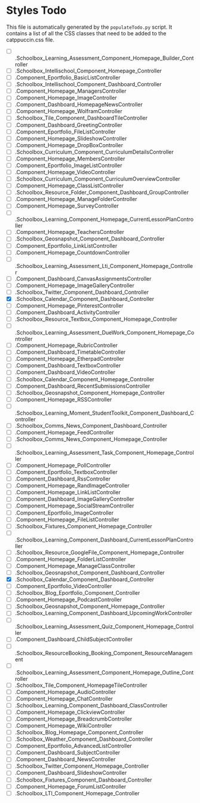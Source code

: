# Styles Todo

This file is automatically generated by the `populateTodo.py` script. It contains a list of all the CSS classes that need to be added to the catppuccin.css file.

- [ ] .Schoolbox_Learning_Assessment_Component_Homepage_Builder_Controller
- [ ] .Schoolbox_Intellischool_Component_Homepage_Controller
- [ ] .Component_Eportfolio_BasicListController
- [ ] .Schoolbox_Intellischool_Component_Dashboard_Controller
- [ ] .Component_Homepage_ManagersController
- [ ] .Component_Homepage_ImageController
- [ ] .Component_Dashboard_HomepageNewsController
- [ ] .Component_Homepage_WolframController
- [ ] .Schoolbox_Tile_Component_DashboardTileController
- [ ] .Component_Dashboard_GreetingController
- [ ] .Component_Eportfolio_FileListController
- [ ] .Component_Homepage_SlideshowController
- [ ] .Component_Homepage_DropBoxController
- [ ] .Schoolbox_Curriculum_Component_CurriculumDetailsController
- [ ] .Component_Homepage_MembersController
- [ ] .Component_Eportfolio_ImageListController
- [ ] .Component_Homepage_VideoController
- [ ] .Schoolbox_Curriculum_Component_CurriculumOverviewController
- [ ] .Component_Homepage_ClassListController
- [ ] .Schoolbox_Resource_Folder_Component_Dashboard_GroupController
- [ ] .Component_Homepage_ManageFolderController
- [ ] .Component_Homepage_SurveyController
- [ ] .Schoolbox_Learning_Component_Homepage_CurrentLessonPlanController
- [ ] .Component_Homepage_TeachersController
- [ ] .Schoolbox_Geosnapshot_Component_Dashboard_Controller
- [ ] .Component_Eportfolio_LinkListController
- [ ] .Component_Homepage_CountdownController
- [ ] .Schoolbox_Learning_Assessment_Lti_Component_Homepage_Controller
- [ ] .Component_Dashboard_CanvasAssignmentsController
- [ ] .Component_Homepage_ImageGalleryController
- [ ] .Schoolbox_Twitter_Component_Dashboard_Controller
- [x] .Schoolbox_Calendar_Component_Dashboard_Controller
- [ ] .Component_Homepage_PinterestController
- [ ] .Component_Dashboard_ActivityController
- [ ] .Schoolbox_Resource_Textbox_Component_Homepage_Controller
- [ ] .Schoolbox_Learning_Assessment_DueWork_Component_Homepage_Controller
- [ ] .Component_Homepage_RubricController
- [ ] .Component_Dashboard_TimetableController
- [ ] .Component_Homepage_EtherpadController
- [ ] .Component_Dashboard_TextboxController
- [ ] .Component_Dashboard_VideoController
- [ ] .Schoolbox_Calendar_Component_Homepage_Controller
- [ ] .Component_Dashboard_RecentSubmissionsController
- [ ] .Schoolbox_Geosnapshot_Component_Homepage_Controller
- [ ] .Component_Homepage_RSSController
- [ ] .Schoolbox_Learning_Moment_StudentToolkit_Component_Dashboard_Controller
- [ ] .Schoolbox_Comms_News_Component_Dashboard_Controller
- [ ] .Component_Homepage_FeedController
- [ ] .Schoolbox_Comms_News_Component_Homepage_Controller
- [ ] .Schoolbox_Learning_Assessment_Task_Component_Homepage_Controller
- [ ] .Component_Homepage_PollController
- [ ] .Component_Eportfolio_TextboxController
- [ ] .Component_Dashboard_RssController
- [ ] .Component_Homepage_RandImageController
- [ ] .Component_Homepage_LinkListController
- [ ] .Component_Dashboard_ImageGalleryController
- [ ] .Component_Homepage_SocialStreamController
- [ ] .Component_Eportfolio_ImageController
- [ ] .Component_Homepage_FileListController
- [ ] .Schoolbox_Fixtures_Component_Homepage_Controller
- [ ] .Schoolbox_Learning_Component_Dashboard_CurrentLessonPlanController
- [ ] .Schoolbox_Resource_GoogleFile_Component_Homepage_Controller
- [ ] .Component_Homepage_FolderListController
- [ ] .Component_Homepage_ManageClassController
- [ ] .Schoolbox_Geosnapshot_Component_Dashboard_Controller
- [x] .Schoolbox_Calendar_Component_Dashboard_Controller
- [ ] .Component_Eportfolio_VideoController
- [ ] .Schoolbox_Blog_Eportfolio_Component_Controller
- [ ] .Component_Homepage_PodcastController
- [ ] .Schoolbox_Geosnapshot_Component_Homepage_Controller
- [ ] .Schoolbox_Learning_Component_Dashboard_UpcomingWorkController
- [ ] .Schoolbox_Learning_Assessment_Quiz_Component_Homepage_Controller
- [ ] .Component_Dashboard_ChildSubjectController
- [ ] .Schoolbox_ResourceBooking_Booking_Component_ResourceManagement
- [ ] .Schoolbox_Learning_Assessment_Component_Homepage_Outline_Controller
- [ ] .Schoolbox_Tile_Component_HomepageTileController
- [ ] .Component_Homepage_AudioController
- [ ] .Component_Homepage_ChatController
- [ ] .Schoolbox_Learning_Component_Dashboard_ClassController
- [ ] .Component_Homepage_ClickviewController
- [ ] .Component_Homepage_BreadcrumbController
- [ ] .Component_Homepage_WikiController
- [ ] .Schoolbox_Blog_Homepage_Component_Controller
- [ ] .Schoolbox_Weather_Component_Dashboard_Controller
- [ ] .Component_Eportfolio_AdvancedListController
- [ ] .Component_Dashboard_SubjectController
- [ ] .Component_Dashboard_NewsController
- [ ] .Schoolbox_Twitter_Component_Homepage_Controller
- [ ] .Component_Dashboard_SlideshowController
- [ ] .Schoolbox_Fixtures_Component_Dashboard_Controller
- [ ] .Component_Homepage_ForumListController
- [ ] .Schoolbox_LTI_Component_Homepage_Controller
